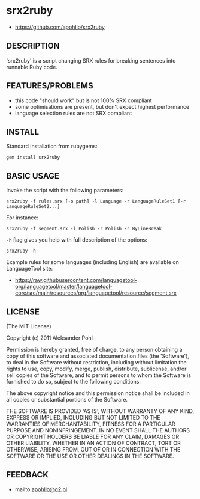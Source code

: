 # srx2ruby

* https://github.com/apohllo/srx2ruby

## DESCRIPTION

'srx2ruby' is a script changing SRX rules for breaking sentences into
runnable Ruby code.

## FEATURES/PROBLEMS

* this code "should work" but is not 100% SRX compliant
* some optimisations are present, but don't expect highest performance
* language selection rules are not SRX compliant

## INSTALL

Standard installation from rubygems:

```
gem install srx2ruby
```

## BASIC USAGE

Invoke the script with the following parameters:

```
srx2ruby -f rules.srx [-o path] -l Language -r LanguageRuleSet1 [-r LanguageRuleSet2...]
```

For instance:

```
srx2ruby -f segment.srx -l Polish -r Polish -r ByLineBreak
```

`-h` flag gives you help with full description of the options:

```
srx2ruby -h
```

Example rules for some languages (including English) are available on LanguageTool site:

  * https://raw.githubusercontent.com/languagetool-org/languagetool/master/languagetool-core/src/main/resources/org/languagetool/resource/segment.srx

## LICENSE

(The MIT License)

Copyright (c) 2011 Aleksander Pohl

Permission is hereby granted, free of charge, to any person obtaining
a copy of this software and associated documentation files (the
'Software'), to deal in the Software without restriction, including
without limitation the rights to use, copy, modify, merge, publish,
distribute, sublicense, and/or sell copies of the Software, and to
permit persons to whom the Software is furnished to do so, subject to
the following conditions:

The above copyright notice and this permission notice shall be
included in all copies or substantial portions of the Software.

THE SOFTWARE IS PROVIDED 'AS IS', WITHOUT WARRANTY OF ANY KIND,
EXPRESS OR IMPLIED, INCLUDING BUT NOT LIMITED TO THE WARRANTIES OF
MERCHANTABILITY, FITNESS FOR A PARTICULAR PURPOSE AND NONINFRINGEMENT.
IN NO EVENT SHALL THE AUTHORS OR COPYRIGHT HOLDERS BE LIABLE FOR ANY
CLAIM, DAMAGES OR OTHER LIABILITY, WHETHER IN AN ACTION OF CONTRACT,
TORT OR OTHERWISE, ARISING FROM, OUT OF OR IN CONNECTION WITH THE
SOFTWARE OR THE USE OR OTHER DEALINGS IN THE SOFTWARE.

## FEEDBACK

* mailto:apohllo@o2.pl
